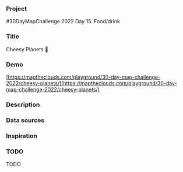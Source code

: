### Project

#30DayMapChallenge 2022 Day 15. Food/drink

### Title

Cheesy Planets 🧀

### Demo

[https://maptheclouds.com/playground/30-day-map-challenge-2022/cheesy-planets/](https://maptheclouds.com/playground/30-day-map-challenge-2022/cheesy-planets/)

### Description

### Data sources

### Inspiration

### TODO

TODO
